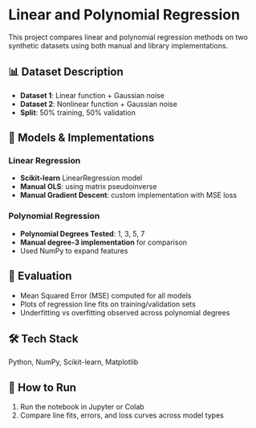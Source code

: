 # Linear and Polynomial Regression

This project compares linear and polynomial regression methods on two synthetic datasets using both manual and library implementations.

## 📊 Dataset Description
- **Dataset 1**: Linear function + Gaussian noise
- **Dataset 2**: Nonlinear function + Gaussian noise
- **Split**: 50% training, 50% validation

## 🧠 Models & Implementations

### Linear Regression
- **Scikit-learn** LinearRegression model
- **Manual OLS**: using matrix pseudoinverse
- **Manual Gradient Descent**: custom implementation with MSE loss

### Polynomial Regression
- **Polynomial Degrees Tested**: 1, 3, 5, 7
- **Manual degree-3 implementation** for comparison
- Used NumPy to expand features

## 🧪 Evaluation
- Mean Squared Error (MSE) computed for all models
- Plots of regression line fits on training/validation sets
- Underfitting vs overfitting observed across polynomial degrees

## 🛠️ Tech Stack
Python, NumPy, Scikit-learn, Matplotlib

## 🚀 How to Run
1. Run the notebook in Jupyter or Colab
2. Compare line fits, errors, and loss curves across model types
